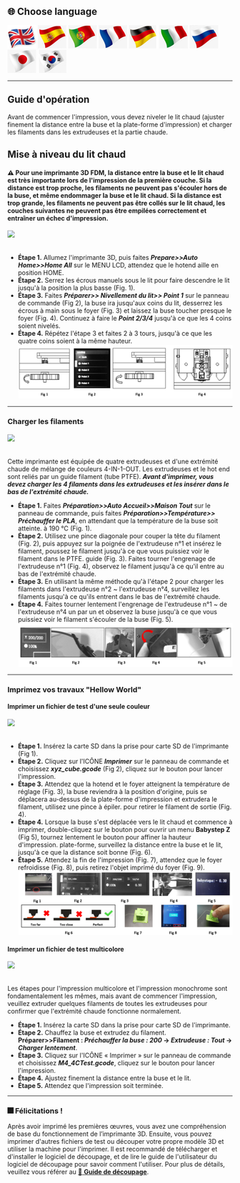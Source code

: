 
## <a id="choose-language">:globe_with_meridians: Choose language </a>
[![](../../lanpic/EN.png)](./Operation.md)
[![](../../lanpic/ES.png)](./Operation-es.md)
[![](../../lanpic/PT.png)](./Operation-pt.md)
[![](../../lanpic/FR.png)](./Operation-fr.md)
[![](../../lanpic/DE.png)](./Operation-de.md)
[![](../../lanpic/IT.png)](./Operation-it.md)
[![](../../lanpic/RU.png)](./Operation-ru.md)
[![](../../lanpic/JP.png)](./Operation-jp.md)
[![](../../lanpic/KR.png)](./Operation-kr.md)

----
## Guide d'opération
Avant de commencer l'impression, vous devez niveler le lit chaud (ajuster finement la distance entre la buse et la plate-forme d'impression) et charger les filaments dans les extrudeuses et la partie chaude.
## Mise à niveau du lit chaud
#### :warning: Pour une imprimante 3D FDM, la distance entre la buse et le lit chaud est très importante lors de l'impression de la première couche. Si la distance est trop proche, les filaments ne peuvent pas s'écouler hors de la buse, et même endommager la buse et le lit chaud. Si la distance est trop grande, les filaments ne peuvent pas être collés sur le lit chaud, les couches suivantes ne peuvent pas être empilées correctement et entraîner un échec d'impression.
###### [![](https://img.youtube.com/vi/jNf98S0u2VQ/0.jpg)](https://www.youtube.com/watch?v=jNf98S0u2VQ)
- **Étape 1.** Allumez l'imprimante 3D, puis faites ***Prepare>>Auto Home>>Home All*** sur le MENU LCD, attendez que le hotend aille en position HOME.
- **Étape 2.** Serrez les écrous manuels sous le lit pour faire descendre le lit jusqu'à la position la plus basse (Fig. 1).
- **Étape 3.** Faites ***Préparer>> Nivellement du lit>> Point 1*** sur le panneau de commande (Fig 2), la buse ira jusqu'aux coins du lit, desserrez les écrous à main sous le foyer (Fig. 3) et laissez la buse toucher presque le foyer (Fig. 4). Continuez à faire le ***Point 2/3/4*** jusqu'à ce que les 4 coins soient nivelés.
- **Étape 4.** Répétez l'étape 3 et faites 2 à 3 tours, jusqu'à ce que les quatre coins soient à la même hauteur.
![](./Operation/levelbed.png)

----
### Charger les filaments
###### [![](https://img.youtube.com/vi/1rr4dXRxKc4/0.jpg)](https://www.youtube.com/watch?v=1rr4dXRxKc4)
Cette imprimante est équipée de quatre extrudeuses et d'une extrémité chaude de mélange de couleurs 4-IN-1-OUT. Les extrudeuses et le hot end sont reliés par un guide filament (tube PTFE). ***Avant d'imprimer, vous devez charger les 4 filaments dans les extrudeuses et les insérer dans le bas de l'extrémité chaude.***
- **Étape 1.** Faites ***Préparation>>Auto Accueil>>Maison Tout*** sur le panneau de commande, puis faites ***Préparation>>Température>> Préchauffer le PLA***, en attendant que la température de la buse soit atteinte. à 190 ℃ (Fig. 1).
- **Étape 2.** Utilisez une pince diagonale pour couper la tête du filament (Fig. 2), puis appuyez sur la poignée de l'extrudeuse n°1 et insérez le filament, poussez le filament jusqu'à ce que vous puissiez voir le filament dans le PTFE. guide (Fig. 3). Faites tourner l'engrenage de l'extrudeuse n°1 (Fig. 4), observez le filament jusqu'à ce qu'il entre au bas de l'extrémité chaude.
- **Étape 3.** En utilisant la même méthode qu'à l'étape 2 pour charger les filaments dans l'extrudeuse n°2 ~ l'extrudeuse n°4, surveillez les filaments jusqu'à ce qu'ils entrent dans le bas de l'extrémité chaude.
- **Étape 4.** Faites tourner lentement l'engrenage de l'extrudeuse n°1 ~ de l'extrudeuse n°4 un par un et observez la buse jusqu'à ce que vous puissiez voir le filament s'écouler de la buse (Fig. 5).
![](./Operation/loadfilament.png)

----
### Imprimez vos travaux "Hellow World"
#### Imprimer un fichier de test d'une seule couleur
###### [![](https://img.youtube.com/vi/NbVy8NjKt_s/0.jpg)](https://www.youtube.com/watch?v=NbVy8NjKt_s)
- **Étape 1.** Insérez la carte SD dans la prise pour carte SD de l'imprimante (Fig 1).
- **Étape 2.** Cliquez sur l'ICÔNE ***Imprimer*** sur le panneau de commande et choisissez ***xyz_cube.gcode*** (Fig 2), cliquez sur le bouton pour lancer l'impression.
- **Étape 3.** Attendez que la hotend et le foyer atteignent la température de réglage (Fig. 3), la buse reviendra à la position d'origine, puis se déplacera au-dessus de la plate-forme d'impression et extrudera le filament, utilisez une pince à épiler. pour retirer le filament de sortie (Fig. 4).
- **Étape 4.** Lorsque la buse s'est déplacée vers le lit chaud et commence à imprimer, double-cliquez sur le bouton pour ouvrir un menu **Babystep Z** (Fig 5), tournez lentement le bouton pour affiner la hauteur d'impression. plate-forme, surveillez la distance entre la buse et le lit, jusqu'à ce que la distance soit bonne (Fig. 6).
- **Étape 5.** Attendez la fin de l'impression (Fig. 7), attendez que le foyer refroidisse (Fig. 8), puis retirez l'objet imprimé du foyer (Fig. 9).
![](./Operation/firstprint.png)

#### Imprimer un fichier de test multicolore
###### [![](https://img.youtube.com/vi/iddKadfrdjw/0.jpg)](https://www.youtube.com/watch?v=iddKadfrdjw)
Les étapes pour l'impression multicolore et l'impression monochrome sont fondamentalement les mêmes, mais avant de commencer l'impression, veuillez extruder quelques filaments de toutes les extrudeuses pour confirmer que l'extrémité chaude fonctionne normalement.
- **Étape 1.** Insérez la carte SD dans la prise pour carte SD de l'imprimante.
- **Étape 2.** Chauffez la buse et extrudez du filament. **Préparer>>Filament : *Préchauffer la buse : 200* -> *Extrudeuse : Tout* -> *Charger lentement***.
- **Étape 3.** Cliquez sur l'ICÔNE « Imprimer » sur le panneau de commande et choisissez ***M4_4CTest.gcode***, cliquez sur le bouton pour lancer l'impression.
- **Étape 4.** Ajustez finement la distance entre la buse et le lit.
- **Étape 5.** Attendez que l'impression soit terminée.

-----
### :fireworks: Félicitations !
Après avoir imprimé les premières œuvres, vous avez une compréhension de base du fonctionnement de l’imprimante 3D. Ensuite, vous pouvez imprimer d'autres fichiers de test ou découper votre propre modèle 3D et utiliser la machine pour l'imprimer.
Il est recommandé de télécharger et d'installer le logiciel de découpage, et de lire le guide de l'utilisateur du logiciel de découpage pour savoir comment l'utiliser. Pour plus de détails, veuillez vous référer au [:book: **Guide de découpage**](https://github.com/ZONESTAR3D/Z9/tree/main/Z9V5/Z9V5-MK6/4.Slicing).
